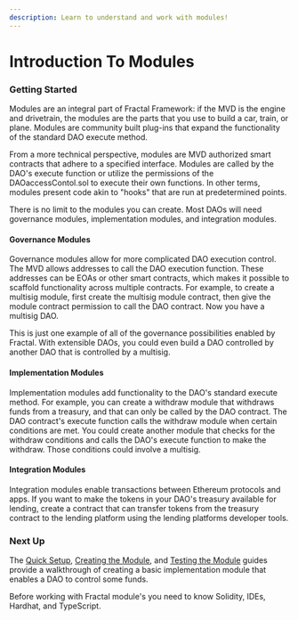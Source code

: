 ```yaml
---
description: Learn to understand and work with modules!
---
```


# Introduction To Modules

### Getting Started

Modules are an integral part of Fractal Framework: if the MVD is the engine and drivetrain, the modules are the parts that you use to build a car, train, or plane. Modules are community built plug-ins that expand the functionality of the standard DAO execute method.

From a more technical perspective, modules are MVD authorized smart contracts that adhere to a specified interface. Modules are called by the DAO's execute function or utilize the permissions of the DAOaccessContol.sol to execute their own functions. In other terms, modules present code akin to "hooks" that are run at predetermined points.

There is no limit to the modules you can create. Most DAOs will need governance modules, implementation modules, and integration modules.&#x20;

#### Governance Modules

Governance modules allow for more complicated DAO execution control. The MVD allows addresses to call the DAO execution function. These addresses can be EOAs or other smart contracts, which makes it possible to scaffold functionality across multiple contracts. For example, to create a multisig module, first create the multisig module contract, then give the module contract permission to call the DAO contract. Now you have a multisig DAO.

This is just one example of all of the governance possibilities enabled by Fractal. With extensible DAOs, you could even build a DAO controlled by another DAO that is controlled by a multisig.

#### Implementation Modules

Implementation modules add functionality to the DAO's standard execute method. For example, you can create a withdraw module that withdraws funds from a treasury, and that can only be called by the DAO contract. The DAO contract's execute function calls the withdraw module when certain conditions are met. You could create another module that checks for the withdraw conditions and calls the DAO's execute function to make the withdraw. Those conditions could involve a multisig.

#### Integration Modules

Integration modules enable transactions between Ethereum protocols and apps. If you want to make the tokens in your DAO's treasury available for lending, create a contract that can transfer tokens from the treasury contract to the lending platform using the lending platforms developer tools.&#x20;

### Next Up

The [Quick Setup](setup.md), [Creating the Module](creating-the-module.md), and [Testing the Module](testing-the-module.md) guides provide a walkthrough of creating a basic implementation module that enables a DAO to control some funds.

Before working with Fractal module's you need to know Solidity, IDEs, Hardhat, and TypeScript.
